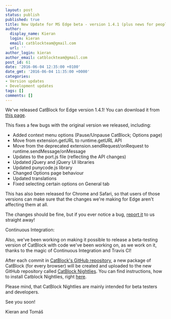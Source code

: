 ```yaml
---
layout: post
status: publish
published: true
title: New Update for MS Edge beta - version 1.4.1 (plus news for people who like testing things)
author:
  display_name: Kieran
  login: kieran
  email: catblockteam@gmail.com
  url: ''
author_login: kieran
author_email: catblockteam@gmail.com
post_id: 61
date: '2016-06-04 12:35:00 +0100'
date_gmt: '2016-06-04 11:35:00 +0000'
categories:
- Version updates
- Development updates
tags: []
comments: []
---
```

We've released CatBlock for Edge version 1.4.1!
You can download it from [this page](https://github.com/CatBlock/catblock/releases/tag/v1.4.1).

This fixes a few bugs with the original version we released, including:

- Added context menu options (Pause/Unpause CatBlock; Options page)
- Move from extension.getURL to runtime.getURL API <!--more-->
- Move from the deprecated extension.sendRequest/onRequest to runtime.sendMessage/onMessage
- Updates to the port.js file (reflecting the API changes)
- Updated jQuery and jQuery UI libraries
- Updated punycode.js library
- Changed Options page behaviour
- Updated translations
- Fixed selecting certain options on General tab

This has also been released for Chrome and Safari, so that users of those versions
can make sure that the changes we're making for Edge aren't affecting them at all.

The changes should be fine, but if you ever notice a bug,
[report it](https://github.com/CatBlock/catblock/issues) to us straight away!


Continuous Integration:

Also, we've been working on making it possible to release a beta-testing version of
CatBlock with code we've been working on, as we work on it, thanks to the magic of
Continuous Integration and Travis CI!

After each commit in [CatBlock's GitHub repository](https://github.com/CatBlock/catblock), a new package of CatBlock (for every browser) will be created and uploaded to the new GitHub repository called [CatBlock Nightlies](https://github.com/CatBlock/catblock-nightlies).
You can find instructions, how to install Catblock Nightlies, right [here](https://github.com/CatBlock/catblock-nightlies/blob/master/README.md).

Please mind, that CatBlock Nightlies are mainly intended for beta testers and developers.

See you soon!

Kieran and Tomáš